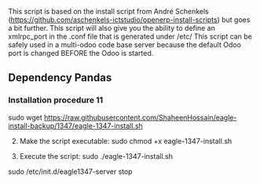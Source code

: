 This script is based on the install script from André Schenkels (https://github.com/aschenkels-ictstudio/openerp-install-scripts)
but goes a bit further. This script will also give you the ability to define an xmlrpc_port in the .conf file that is generated under /etc/
This script can be safely used in a multi-odoo code base server because the default Odoo port is changed BEFORE the Odoo is started.


<h2>Dependency Pandas </h2>

<h3>Installation procedure 11</h3>


sudo wget https://raw.githubusercontent.com/ShaheenHossain/eagle-install-backup/1347/eagle-1347-install.sh

2. Make the script executable:
sudo chmod +x eagle-1347-install.sh

3. Execute the script:
sudo ./eagle-1347-install.sh



sudo /etc/init.d/eagle1347-server stop


```
